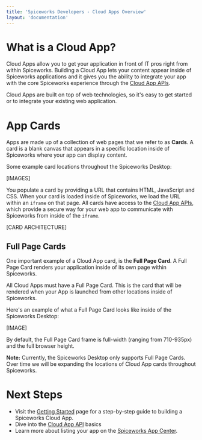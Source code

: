 ```yaml
---
title: 'Spiceworks Developers - Cloud Apps Overview'
layout: 'documentation'
---
```


# What is a Cloud App?

Cloud Apps allow you to get your application in front of IT pros right from within Spiceworks.  Building a Cloud App lets your content appear inside of Spiceworks applications and it gives you the ability to integrate your app with the core Spiceworks experience through the [Cloud App APIs][Cloud APIs Link].

Cloud Apps are built on top of web technologies, so it's easy to get started or to integrate your existing web application.

# App Cards

Apps are made up of a collection of web pages that we refer to as **Cards**.  A card is a blank canvas that appears in a specific location inside of Spiceworks where your app can display content.

Some example card locations throughout the Spiceworks Desktop:

[IMAGES]



You populate a card by providing a URL that contains HTML, JavaScript and CSS.  When your card is loaded inside of Spiceworks, we load the URL within an `iframe` on that page.  All cards have access to the [Cloud App APIs][Cloud APIs Link], which provide a secure way for your web app to communicate with Spiceworks from inside of the `iframe`.

[CARD ARCHITECTURE]

## Full Page Cards

One important example of a Cloud App card, is the **Full Page Card**.  A Full Page Card renders your application inside of its own page within Spiceworks.

All Cloud Apps must have a Full Page Card.  This is the card that will be rendered when your App is launched from other locations inside of Spiceworks.

Here's an example of what a Full Page Card looks like inside of the Spiceworks Desktop:

[IMAGE]

By default, the Full Page Card frame is full-width (ranging from 710-935px) and the full browser height.

**Note:** Currently, the Spiceworks Desktop only supports Full Page Cards.  Over time we will be expanding the locations of Cloud App cards throughout Spiceworks.

# Next Steps

* Visit the [Getting Started][Getting Started Link] page for a step-by-step guide to building a Spiceworks Cloud App.
* Dive into the [Cloud App API][Cloud APIs Link] basics
* Learn more about listing your app on the [Spiceworks App Center][Spiceworks App Center Overview].

[Cloud APIs Link]: /documentation/cloud-apps/api-overview "Cloud App APIs Overview"
[Getting Started Link]: /documentation/cloud-apps/getting-started "Getting Started with Spiceworks Cloud Apps"
[Spiceworks App Center Overview]: /documentation/app-center-overview "Spiceworks App Center Overview"
